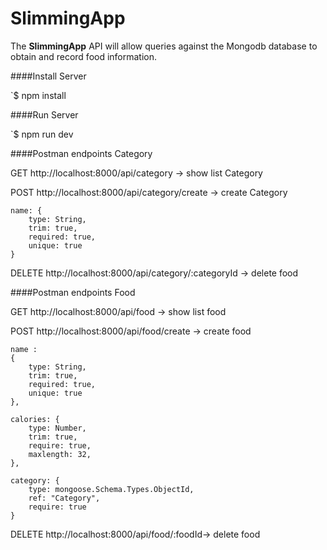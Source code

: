 

# SlimmingApp


The **SlimmingApp** API will allow queries against the Mongodb database to obtain and record food information.


####Install Server

`$ npm install

####Run Server

`$ npm run dev

####Postman endpoints Category


GET
http://localhost:8000/api/category  -> show list Category 

POST
http://localhost:8000/api/category/create -> create Category  

	name: {
        type: String,
        trim: true,
        required: true,
        unique: true
    }

DELETE
http://localhost:8000/api/category/:categoryId -> delete food  



####Postman endpoints Food

GET
http://localhost:8000/api/food  -> show list food 

POST
http://localhost:8000/api/food/create -> create food  

	name : 
	{ 
        type: String,
        trim: true,
        required: true,
        unique: true
    },
	
    calories: {
        type: Number,
        trim: true,
        require: true,
        maxlength: 32,
    },

    category: {
        type: mongoose.Schema.Types.ObjectId,
        ref: "Category",
        require: true
    }
	
	
DELETE
http://localhost:8000/api/food/:foodId-> delete food  
